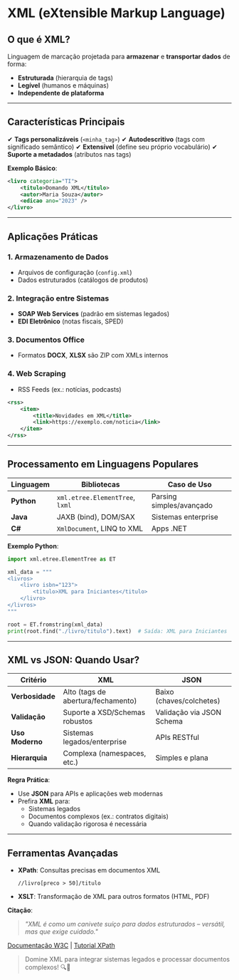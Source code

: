 # XML (eXtensible Markup Language)

## O que é XML?

Linguagem de marcação projetada para **armazenar** e **transportar dados** de forma:

- **Estruturada** (hierarquia de tags)
- **Legível** (humanos e máquinas)
- **Independente de plataforma**

---

## Características Principais

✔ **Tags personalizáveis** (`<minha_tag>`)
✔ **Autodescritivo** (tags com significado semântico)
✔ **Extensível** (define seu próprio vocabulário)
✔ **Suporte a metadados** (atributos nas tags)

**Exemplo Básico**:

```xml
<livro categoria="TI">
    <titulo>Domando XML</titulo>
    <autor>Maria Souza</autor>
    <edicao ano="2023" />
</livro>
```

---

## Aplicações Práticas

### 1. Armazenamento de Dados

- Arquivos de configuração (`config.xml`)
- Dados estruturados (catálogos de produtos)

### 2. Integração entre Sistemas

- **SOAP Web Services** (padrão em sistemas legados)
- **EDI Eletrônico** (notas fiscais, SPED)

### 3. Documentos Office

- Formatos **DOCX**, **XLSX** são ZIP com XMLs internos

### 4. Web Scraping

- RSS Feeds (ex.: notícias, podcasts)

```xml
<rss>
    <item>
        <title>Novidades em XML</title>
        <link>https://exemplo.com/noticia</link>
    </item>
</rss>
```

---

## Processamento em Linguagens Populares

| Linguagem  | Bibliotecas                     | Caso de Uso              |
| ---------- | ------------------------------- | ------------------------ |
| **Python** | `xml.etree.ElementTree`, `lxml` | Parsing simples/avançado |
| **Java**   | JAXB (bind), DOM/SAX            | Sistemas enterprise      |
| **C#**     | `XmlDocument`, LINQ to XML      | Apps .NET                |

**Exemplo Python**:

```python
import xml.etree.ElementTree as ET

xml_data = """
<livros>
    <livro isbn="123">
        <titulo>XML para Iniciantes</titulo>
    </livro>
</livros>
"""

root = ET.fromstring(xml_data)
print(root.find("./livro/titulo").text)  # Saída: XML para Iniciantes
```

---

## XML vs JSON: Quando Usar?

| Critério        | XML                                | JSON                      |
| --------------- | ---------------------------------- | ------------------------- |
| **Verbosidade** | Alto (tags de abertura/fechamento) | Baixo (chaves/colchetes)  |
| **Validação**   | Suporte a XSD/Schemas robustos     | Validação via JSON Schema |
| **Uso Moderno** | Sistemas legados/enterprise        | APIs RESTful              |
| **Hierarquia**  | Complexa (namespaces, etc.)        | Simples e plana           |

**Regra Prática**:

- Use **JSON** para APIs e aplicações web modernas
- Prefira **XML** para:
  - Sistemas legados
  - Documentos complexos (ex.: contratos digitais)
  - Quando validação rigorosa é necessária

---

## Ferramentas Avançadas

- **XPath**: Consultas precisas em documentos XML
  ```xpath
  //livro[preco > 50]/titulo
  ```
- **XSLT**: Transformação de XML para outros formatos (HTML, PDF)

**Citação**:

> _"XML é como um canivete suíço para dados estruturados – versátil, mas que exige cuidado."_

[Documentação W3C](https://www.w3.org/XML/) | [Tutorial XPath](https://www.w3schools.com/xml/xpath_intro.asp)

> Domine XML para integrar sistemas legados e processar documentos complexos! 🔍📄
